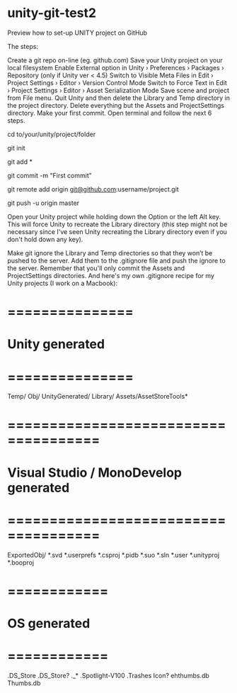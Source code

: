 # unity-git-test2
Preview how to set-up UNITY project on GitHub

The steps:

Create a git repo on-line (eg. github.com)
Save your Unity project on your local filesystem
Enable External option in Unity › Preferences › Packages › Repository (only if Unity ver < 4.5)
Switch to Visible Meta Files in Edit › Project Settings › Editor › Version Control Mode
Switch to Force Text in Edit › Project Settings › Editor › Asset Serialization Mode
Save scene and project from File menu.
Quit Unity and then delete the Library and Temp directory in the project directory.
Delete everything but the Assets and ProjectSettings directory.
Make your first commit. Open terminal and follow the next 6 steps.

cd to/your/unity/project/folder

git init

git add *

git commit -m "First commit"

git remote add origin git@github.com:username/project.git

git push -u origin master

Open your Unity project while holding down the Option or the left Alt key. This will force Unity to recreate the Library directory (this step might not be necessary since I've seen Unity recreating the Library directory even if you don't hold down any key).

Make git ignore the Library and Temp directories so that they won’t be pushed to the server. Add them to the .gitignore file and push the ignore to the server. Remember that you'll only commit the Assets and ProjectSettings directories.
And here's my own .gitignore recipe for my Unity projects (I work on a Macbook):

# =============== #
# Unity generated #
# =============== #
Temp/
Obj/
UnityGenerated/
Library/
Assets/AssetStoreTools*

# ===================================== #
# Visual Studio / MonoDevelop generated #
# ===================================== #
ExportedObj/
*.svd
*.userprefs
*.csproj
*.pidb
*.suo
*.sln
*.user
*.unityproj
*.booproj

# ============ #
# OS generated #
# ============ #
.DS_Store
.DS_Store?
._*
.Spotlight-V100
.Trashes
Icon?
ehthumbs.db
Thumbs.db
